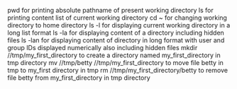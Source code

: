 pwd for printing absolute pathname of present working directory
ls for printing content list of current working directory
cd ~ for changing working directory to home directory
ls -l for displaying current working directory in a long list format
ls -la for displaying content of a directory including hidden files
ls -lan for displaying content of  directory in long format with user and group IDs displayed numerically also including hidden files
mkdir //tmp/my_first_directory to create a directory named my_first_directory in tmp directory
mv //tmp/betty //tmp/my_first_directory to move file betty in tmp to my_first directory in tmp
rm //tmp/my_first_directory/betty to remove file betty from my_first_directory in tmp directory

